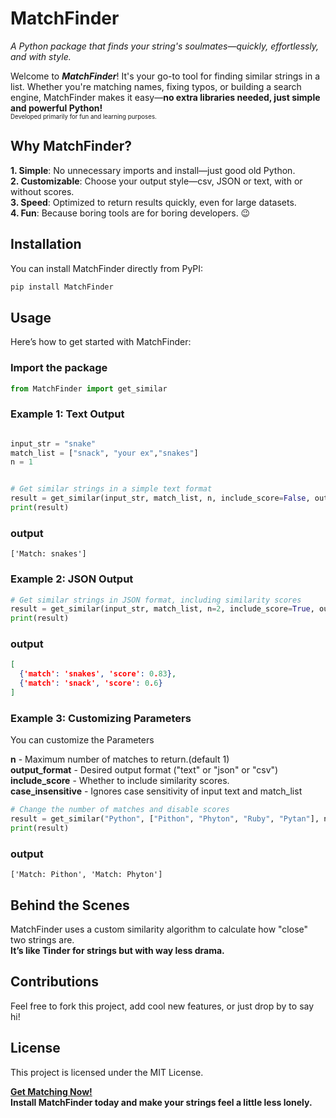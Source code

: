 # MatchFinder
 _A Python package that finds your string's soulmates—quickly, effortlessly, and with style._
 
Welcome to **_MatchFinder_**! It's your go-to tool for finding similar strings in a list. Whether you're matching names, fixing typos, or building a search engine, MatchFinder makes it easy—**no extra libraries needed, just simple and powerful Python!**\
<sub><sub>Developed primarily for fun and learning purposes.</sub></sub>

## Why MatchFinder?
**1. Simple**: No unnecessary imports and install—just good old Python.\
**2. Customizable**: Choose your output style—csv, JSON or text, with or without scores.\
**3. Speed**: Optimized to return results quickly, even for large datasets.\
**4. Fun**: Because boring tools are for boring developers. 😉 
## Installation  

You can install MatchFinder directly from PyPI:

```bash
pip install MatchFinder
```
## Usage
Here’s how to get started with MatchFinder:

### Import the package
```python
from MatchFinder import get_similar
```
### Example 1: Text Output

```python

input_str = "snake"
match_list = ["snack", "your ex","snakes"]
n = 1


# Get similar strings in a simple text format
result = get_similar(input_str, match_list, n, include_score=False, output_format="text")
print(result)

```
### output 
```text
['Match: snakes']
```


### Example 2: JSON Output
```python
# Get similar strings in JSON format, including similarity scores
result = get_similar(input_str, match_list, n=2, include_score=True, output_format="json")
print(result)

```
### output
```json
[
  {'match': 'snakes', 'score': 0.83},
  {'match': 'snack', 'score': 0.6}
]
```
### Example 3: Customizing Parameters
You can customize the Parameters


 **n** - Maximum number of matches to return.(default 1)\
**output_format** - Desired output format ("text" or "json" or "csv")\
**include_score** - Whether to include similarity scores.\
**case_insensitive** - Ignores case sensitivity of input text and match_list
```python
# Change the number of matches and disable scores
result = get_similar("Python", ["Pithon", "Phyton", "Ruby", "Pytan"], n=2, include_score=False, output_format="text")
print(result)
```
### output
```text
['Match: Pithon', 'Match: Phyton']
```

## Behind the Scenes 
MatchFinder uses a custom similarity algorithm to calculate how "close" two strings are.\
**It’s like Tinder for strings but with way less drama.** 


## Contributions
Feel free to fork this project, add cool new features, or just drop by to say hi! 

## License
This project is licensed under the MIT License. 

**<ins>Get Matching Now!</ins>\
Install MatchFinder today and make your strings feel a little less lonely.**